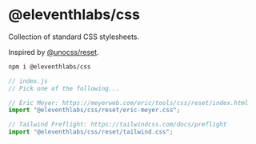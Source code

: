 # @eleventhlabs/css

Collection of standard CSS stylesheets.

Inspired by [@unocss/reset](https://github.com/unocss/unocss/tree/main/packages/reset).

```bash
npm i @eleventhlabs/css
```

```js
// index.js
// Pick one of the following...

// Eric Meyer: https://meyerweb.com/eric/tools/css/reset/index.html
import "@eleventhlabs/css/reset/eric-meyer.css";

// Tailwind Preflight: https://tailwindcss.com/docs/preflight
import "@eleventhlabs/css/reset/tailwind.css";
```
